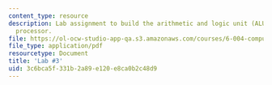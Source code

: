 ```yaml
---
content_type: resource
description: Lab assignment to build the arithmetic and logic unit (ALU) for the Beta
  processor.
file: https://ol-ocw-studio-app-qa.s3.amazonaws.com/courses/6-004-computation-structures-spring-2009/3c6bca5f331b2a89e120e8ca0b2c48d9_MIT6_004s09_lab03.pdf
file_type: application/pdf
resourcetype: Document
title: 'Lab #3'
uid: 3c6bca5f-331b-2a89-e120-e8ca0b2c48d9
---
```

